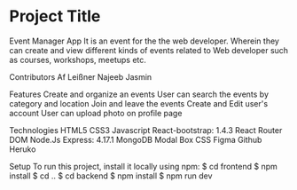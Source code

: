 # Project Title  
Event Manager App 
  It is an event for the the web developer. Wherein they can create and view different kinds of events related to Web developer such as courses, workshops,         meetups   etc.
  
Contributors
Af Leißner
Najeeb
Jasmin

Features
Create and organize an events 
User can search the events by category and location
Join and leave the events
Create and Edit user's account 
User can upload photo on profile page

Technologies
HTML5
CSS3
Javascript
React-bootstrap: 1.4.3
React Router DOM
Node.Js
Express: 4.17.1
MongoDB
Modal Box CSS
Figma
Github
Heruko

Setup 
To run this project, install it locally using npm:
$ cd frontend 
$ npm install
$ cd ..
$ cd backend
$ npm install
$ npm run dev








  
  
  
  
 
